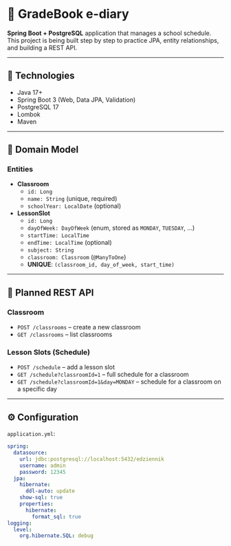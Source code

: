 # 📘 GradeBook e-diary

**Spring Boot + PostgreSQL** application that manages a school schedule.  
This project is being built step by step to practice JPA, entity relationships, and building a REST API.

---

## 🚀 Technologies
- Java 17+
- Spring Boot 3 (Web, Data JPA, Validation)
- PostgreSQL 17
- Lombok
- Maven

---

## 📂 Domain Model

### Entities
- **Classroom**
  - `id: Long`
  - `name: String` (unique, required)
  - `schoolYear: LocalDate` (optional)
- **LessonSlot**
  - `id: Long`
  - `dayOfWeek: DayOfWeek` (enum, stored as `MONDAY`, `TUESDAY`, …)
  - `startTime: LocalTime`
  - `endTime: LocalTime` (optional)
  - `subject: String`
  - `classroom: Classroom` (`@ManyToOne`)
  - **UNIQUE**: `(classroom_id, day_of_week, start_time)`

---

## 📡 Planned REST API

### Classroom
- `POST /classrooms` – create a new classroom
- `GET /classrooms` – list classrooms

### Lesson Slots (Schedule)
- `POST /schedule` – add a lesson slot
- `GET /schedule?classroomId=1` – full schedule for a classroom
- `GET /schedule?classroomId=1&day=MONDAY` – schedule for a classroom on a specific day

---

## ⚙️ Configuration

`application.yml`:
```yaml
spring:
  datasource:
    url: jdbc:postgresql://localhost:5432/edziennik
    username: admin
    password: 12345
  jpa:
    hibernate:
      ddl-auto: update
    show-sql: true
    properties:
      hibernate:
        format_sql: true
logging:
  level:
    org.hibernate.SQL: debug
